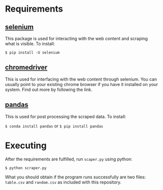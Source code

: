 # Requirements

## [selenium](https://pypi.python.org/pypi/selenium)

This package is used for interacting with the web content and scraping what is visible. To install:

`$ pip install -U selenium`

## [chromedriver](https://github.com/SeleniumHQ/selenium/wiki/ChromeDriver)

This is used for interfacing with the web content through selenium. You can usually point to your existing chrome browser if you have it installed on your system. Find out more by following the link.

## [pandas](http://pandas.pydata.org/)

This is used for post processing the scraped data. To install:

`$ conda install pandas` or `$ pip install pandas`

# Executing

After the requirements are fulfilled, run `scaper.py` using python:

`$ python scraper.py`

What you should obtain if the program runs successfully are two files: `table.csv` and `random.csv` as included with this repository.